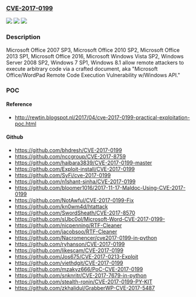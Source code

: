 ### [CVE-2017-0199](https://cve.mitre.org/cgi-bin/cvename.cgi?name=CVE-2017-0199)
![](https://img.shields.io/static/v1?label=Product&message=Office%2FWordPad&color=blue)
![](https://img.shields.io/static/v1?label=Version&message=n%2Fa&color=blue)
![](https://img.shields.io/static/v1?label=Vulnerability&message=Remote%20Code%20Execution&color=brighgreen)

### Description

Microsoft Office 2007 SP3, Microsoft Office 2010 SP2, Microsoft Office 2013 SP1, Microsoft Office 2016, Microsoft Windows Vista SP2, Windows Server 2008 SP2, Windows 7 SP1, Windows 8.1 allow remote attackers to execute arbitrary code via a crafted document, aka "Microsoft Office/WordPad Remote Code Execution Vulnerability w/Windows API."

### POC

#### Reference
- http://rewtin.blogspot.nl/2017/04/cve-2017-0199-practical-exploitation-poc.html

#### Github
- https://github.com/bhdresh/CVE-2017-0199
- https://github.com/nccgroup/CVE-2017-8759
- https://github.com/haibara3839/CVE-2017-0199-master
- https://github.com/Exploit-install/CVE-2017-0199
- https://github.com/SyFi/cve-2017-0199
- https://github.com/n1shant-sinha/CVE-2017-0199
- https://github.com/bloomer1016/2017-11-17-Maldoc-Using-CVE-2017-0199
- https://github.com/NotAwful/CVE-2017-0199-Fix
- https://github.com/kn0wm4d/htattack
- https://github.com/SwordSheath/CVE-2017-8570
- https://github.com/sUbc0ol/Microsoft-Word-CVE-2017-0199-
- https://github.com/nicpenning/RTF-Cleaner
- https://github.com/jacobsoo/RTF-Cleaner
- https://github.com/Nacromencer/cve2017-0199-in-python
- https://github.com/ryhanson/CVE-2017-0199
- https://github.com/likescam/CVE-2017-0199
- https://github.com/Jos675/CVE-2017-0213-Exploit
- https://github.com/viethdgit/CVE-2017-0199
- https://github.com/mzakyz666/PoC-CVE-2017-0199
- https://github.com/snknritr/CVE-2017-7679-in-python
- https://github.com/stealth-ronin/CVE-2017-0199-PY-KIT
- https://github.com/zkhalidul/GrabberWP-CVE-2017-5487

